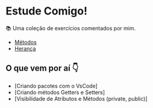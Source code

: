 # Estude Comigo!
📚 Uma coleção de exercícios comentados por mim.

- [Métodos](https://github.com/gaabrieloliver/estude-comigo/tree/main/capgemini/logica3/exerciciosPoo/Personagem#m%C3%A9todos) 
- [Herança](https://github.com/gaabrieloliver/estude-comigo/tree/main/capgemini/logica3/exerciciosJavaBasic/Sistema_Folha_Pagamentos#heran%C3%A7a)

## O que vem por aí :point_down:

- [Criando pacotes com o VsCode]
- [Criando métodos Getters e Setters]
- [Visibilidade de Atributos e Métodos (private, public)]
